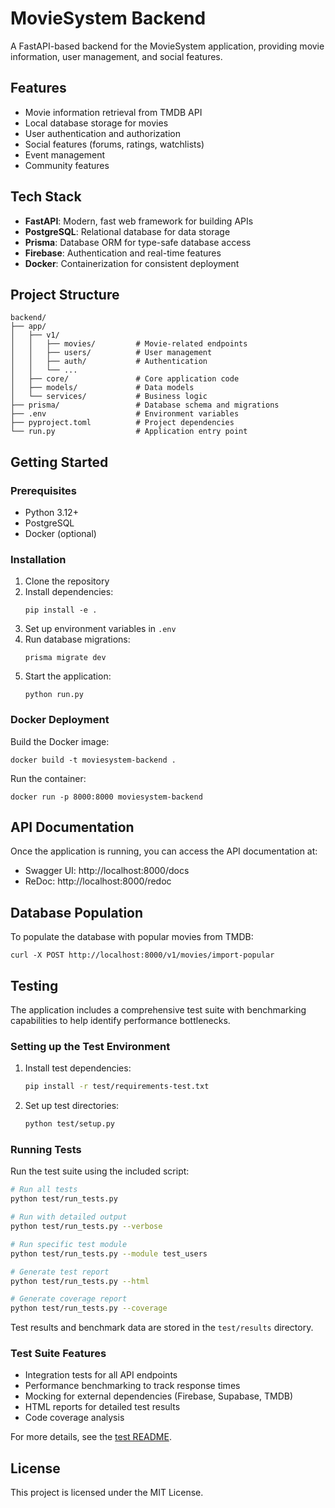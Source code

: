 # MovieSystem Backend

A FastAPI-based backend for the MovieSystem application, providing movie information, user management, and social features.

## Features

- Movie information retrieval from TMDB API
- Local database storage for movies
- User authentication and authorization
- Social features (forums, ratings, watchlists)
- Event management
- Community features

## Tech Stack

- **FastAPI**: Modern, fast web framework for building APIs
- **PostgreSQL**: Relational database for data storage
- **Prisma**: Database ORM for type-safe database access
- **Firebase**: Authentication and real-time features
- **Docker**: Containerization for consistent deployment

## Project Structure

```
backend/
├── app/
│   ├── v1/
│   │   ├── movies/         # Movie-related endpoints
│   │   ├── users/          # User management
│   │   ├── auth/           # Authentication
│   │   └── ...
│   ├── core/               # Core application code
│   ├── models/             # Data models
│   └── services/           # Business logic
├── prisma/                 # Database schema and migrations
├── .env                    # Environment variables
├── pyproject.toml          # Project dependencies
└── run.py                  # Application entry point
```

## Getting Started

### Prerequisites

- Python 3.12+
- PostgreSQL
- Docker (optional)

### Installation

1. Clone the repository
2. Install dependencies:
   ```
   pip install -e .
   ```
3. Set up environment variables in `.env`
4. Run database migrations:
   ```
   prisma migrate dev
   ```
5. Start the application:
   ```
   python run.py
   ```

### Docker Deployment

Build the Docker image:
```
docker build -t moviesystem-backend .
```

Run the container:
```
docker run -p 8000:8000 moviesystem-backend
```

## API Documentation

Once the application is running, you can access the API documentation at:
- Swagger UI: http://localhost:8000/docs
- ReDoc: http://localhost:8000/redoc

## Database Population

To populate the database with popular movies from TMDB:
```
curl -X POST http://localhost:8000/v1/movies/import-popular
```

## Testing

The application includes a comprehensive test suite with benchmarking capabilities to help identify performance bottlenecks.

### Setting up the Test Environment

1. Install test dependencies:
   ```bash
   pip install -r test/requirements-test.txt
   ```

2. Set up test directories:
   ```bash
   python test/setup.py
   ```

### Running Tests

Run the test suite using the included script:

```bash
# Run all tests
python test/run_tests.py

# Run with detailed output
python test/run_tests.py --verbose

# Run specific test module
python test/run_tests.py --module test_users

# Generate test report
python test/run_tests.py --html

# Generate coverage report
python test/run_tests.py --coverage
```

Test results and benchmark data are stored in the `test/results` directory.

### Test Suite Features

- Integration tests for all API endpoints
- Performance benchmarking to track response times
- Mocking for external dependencies (Firebase, Supabase, TMDB)
- HTML reports for detailed test results
- Code coverage analysis

For more details, see the [test README](test/README.md).

## License

This project is licensed under the MIT License.
